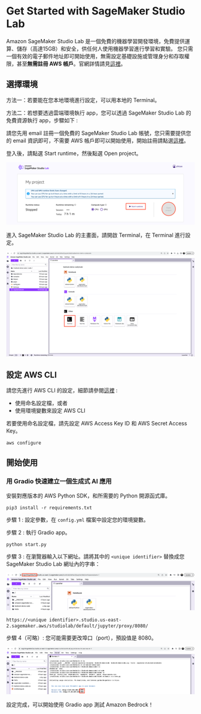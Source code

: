 # Get Started with SageMaker Studio Lab

Amazon SageMaker Studio Lab 是一個免費的機器學習開發環境，免費提供運算、儲存（高達15GB）和安全，供任何人使用機器學習進行學習和實驗。 您只需一個有效的電子郵件地址即可開始使用，無需設定基礎設施或管理身分和存取權限，甚至**無需註冊 AWS 帳戶**。官網詳情請見[這裡](https://aws.amazon.com/tw/sagemaker/studio-lab/)。

## 選擇環境

方法一：若要能在您本地環境進行設定，可以用本地的 Terminal。

方法二：若想要透過雲端環境執行 app，您可以透過 SageMaker Studio Lab 的免費資源執行 app，步驟如下 :

請您先用 email 註冊一個免費的 SageMaker Studio Lab 帳號，您只需要提供您的 email 資訊即可，不需要 AWS 帳戶即可以開始使用，開始註冊請點選[這裡](https://studiolab.sagemaker.aws/)。

登入後，請點選 Start runtime，然後點選 Open project。

![Open project](./static/sagemaker-studio-lab-login.png)

進入 SageMaker Studio Lab 的主畫面，請開啟 Terminal，在 Terminal 進行設定。

![Open terminal](./static/sagemaker-studio-lab.png)

## 設定 AWS CLI

請您先進行 AWS CLI 的設定，細節請參閱[這裡](https://docs.aws.amazon.com/zh_tw/cli/latest/userguide/getting-started-quickstart.html) : 
* 使用命名設定檔，或者
* 使用環境變數來設定 AWS CLI

若要使用命名設定檔，請先設定 AWS Access Key ID 和 AWS Secret Access Key。

```{shell}
aws configure
```

## 開始使用

### 用 Gradio 快速建立一個生成式 AI 應用

安裝對應版本的 AWS Python SDK，和所需要的 Python 開源函式庫。

```{shell}
pip3 install -r requirements.txt
```

步驟 1 : 設定參數，在 `config.yml` 檔案中設定您的環境變數。

步驟 2 : 執行 Gradio app。

```{shell}
python start.py
```

步驟 3 : 在瀏覽器輸入以下網址。請將其中的 `<unique identifier>` 替換成您 SageMaker Studio Lab 網址內的字串：

![Unique identifier](./static/sagemaker-studio-lab-unique-identifier.png)

```{shell}
https://<unique identifier>.studio.us-east-2.sagemaker.aws/studiolab/default/jupyter/proxy/8080/
```

步驟 4（可略）: 您可能需要更改埠口（port），預設值是 8080。

![Port number](./static/sagemaker-studio-lab-port.png)

設定完成，可以開始使用 Gradio app 測試 Amazon Bedrock！


